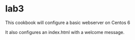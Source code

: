 # lab3

This cookbook will configure a basic webserver on Centos 6

It also configures an index.html with a welcome message.

